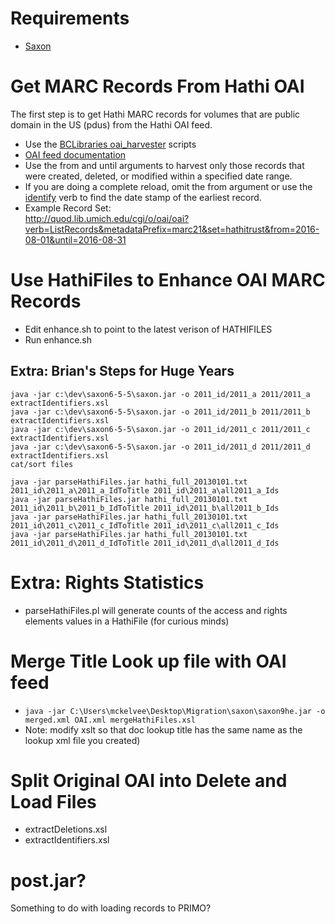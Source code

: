 # Requirements

- [Saxon](http://saxon.sourceforge.net/)

# Get MARC Records From Hathi OAI

The first step is to get Hathi MARC records for volumes that are public domain in the US (pdus) from the Hathi OAI feed.

- Use the [BCLibraries oai_harvester](https://github.com/BCLibraries/oai_harvester) scripts
- [OAI feed documentation](https://www.hathitrust.org/data)
- Use the from and until arguments to harvest only those records that were created, deleted, or modified within a specified date range. 
- If you are doing a complete reload, omit the from argument or use the [identify](http://quod.lib.umich.edu/cgi/o/oai/oai?verb=Identify) verb to find the date stamp of the earliest record.
- Example Record Set:  
http://quod.lib.umich.edu/cgi/o/oai/oai?verb=ListRecords&metadataPrefix=marc21&set=hathitrust&from=2016-08-01&until=2016-08-31

# Use HathiFiles to Enhance OAI MARC Records

- Edit enhance.sh to point to the latest verison of HATHIFILES
- Run enhance.sh

## Extra:  Brian's Steps for Huge Years

    java -jar c:\dev\saxon6-5-5\saxon.jar -o 2011_id/2011_a 2011/2011_a extractIdentifiers.xsl
    java -jar c:\dev\saxon6-5-5\saxon.jar -o 2011_id/2011_b 2011/2011_b extractIdentifiers.xsl
    java -jar c:\dev\saxon6-5-5\saxon.jar -o 2011_id/2011_c 2011/2011_c extractIdentifiers.xsl
    java -jar c:\dev\saxon6-5-5\saxon.jar -o 2011_id/2011_d 2011/2011_d extractIdentifiers.xsl
    cat/sort files
    
    java -jar parseHathiFiles.jar hathi_full_20130101.txt 2011_id\2011_a\2011_a_IdToTitle 2011_id\2011_a\all2011_a_Ids
    java -jar parseHathiFiles.jar hathi_full_20130101.txt 2011_id\2011_b\2011_b_IdToTitle 2011_id\2011_b\all2011_b_Ids
    java -jar parseHathiFiles.jar hathi_full_20130101.txt 2011_id\2011_c\2011_c_IdToTitle 2011_id\2011_c\all2011_c_Ids
    java -jar parseHathiFiles.jar hathi_full_20130101.txt 2011_id\2011_d\2011_d_IdToTitle 2011_id\2011_d\all2011_d_Ids

# Extra:  Rights Statistics

- parseHathiFiles.pl will generate counts of the access and rights elements values in a HathiFile (for curious minds)

# Merge Title Look up file with OAI feed

- `java -jar C:\Users\mckelvee\Desktop\Migration\saxon\saxon9he.jar -o merged.xml OAI.xml mergeHathiFiles.xsl`
- Note: modify xslt so that doc lookup title has the same name as the lookup xml file you created)  

# Split Original OAI into Delete and Load Files

- extractDeletions.xsl
- extractIdentifiers.xsl


# post.jar?

Something to do with loading records to PRIMO?

